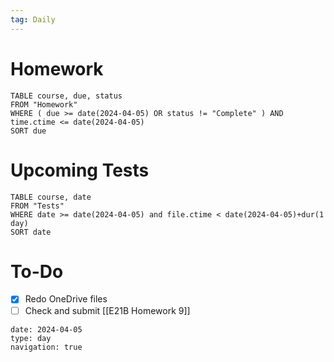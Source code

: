 ```yaml
---
tag: Daily
---
```

# Homework
```dataview
TABLE course, due, status
FROM "Homework" 
WHERE ( due >= date(2024-04-05) OR status != "Complete" ) AND time.ctime <= date(2024-04-05)
SORT due
```
# Upcoming Tests
```dataview
TABLE course, date
FROM "Tests" 
WHERE date >= date(2024-04-05) and file.ctime < date(2024-04-05)+dur(1 day)
SORT date
```
# To-Do
- [x] Redo OneDrive files
- [ ] Check and submit [[E21B Homework 9]]

```gEvent
date: 2024-04-05
type: day
navigation: true
```